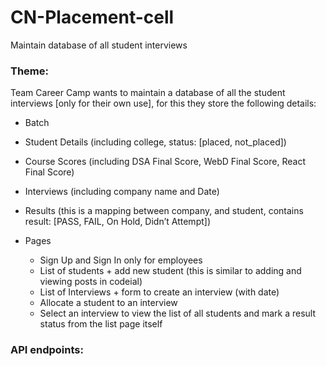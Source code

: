 # CN-Placement-cell
Maintain database of all student interviews


### Theme: ###

Team Career Camp wants to maintain a database of all the student interviews [only for their own
use], for this they store the following details:
  - Batch
  - Student Details (including college, status: [placed, not_placed])
  - Course Scores (including DSA Final Score, WebD Final Score, React Final Score)
  - Interviews (including company name and Date)
  - Results (this is a mapping between company, and student, contains result: [PASS, FAIL, On
  Hold, Didn’t Attempt])

- Pages
  - Sign Up and Sign In only for employees
  - List of students + add new student (this is similar to adding and viewing posts in codeial)
  - List of Interviews + form to create an interview (with date)
  - Allocate a student to an interview
  - Select an interview to view the list of all students and mark a result status from the list
page itself


### API endpoints: ###


